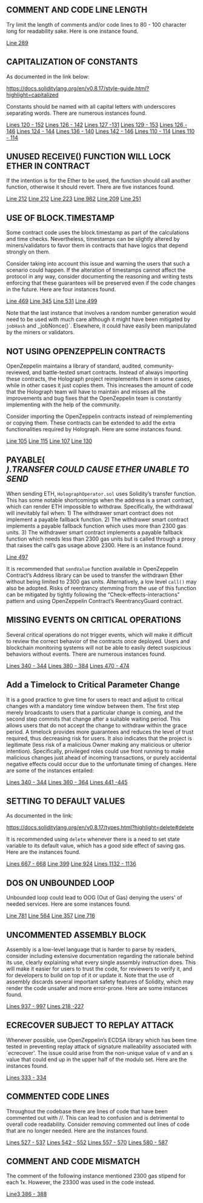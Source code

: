 ## COMMENT AND CODE LINE LENGTH
Try limit the length of comments and/or code lines to 80 - 100 character long for readability sake. Here is one instance found.

[Line 289](https://github.com/code-423n4/2022-10-holograph/blob/main/contracts/enforcer/HolographERC20.sol#L289)

## CAPITALIZATION OF CONSTANTS
As documented in the link below:

https://docs.soliditylang.org/en/v0.8.17/style-guide.html?highlight=capitalized

Constants should be named with all capital letters with underscores separating words. There are numerous instances found.

[Lines 120 - 152](https://github.com/code-423n4/2022-10-holograph/blob/main/contracts/Holograph.sol#L120-L152)
[Lines 126 - 142](https://github.com/code-423n4/2022-10-holograph/blob/main/contracts/HolographBridge.sol#L126-L142)
[Lines 127 -131](https://github.com/code-423n4/2022-10-holograph/blob/main/contracts/HolographFactory.sol#L127-L131)
[Lines 129 - 153](https://github.com/code-423n4/2022-10-holograph/blob/main/contracts/HolographOperator.sol#L129-L153)
[Lines 126 - 146](https://github.com/code-423n4/2022-10-holograph/blob/main/contracts/module/LayerZeroModule.sol#L126-L146)
[Lines 124 - 144](https://github.com/code-423n4/2022-10-holograph/blob/main/contracts/enforcer/PA1D.sol#L124-L144)
[Lines 136 - 140](https://github.com/code-423n4/2022-10-holograph/blob/main/contracts/enforcer/HolographERC721.sol#L136-L140)
[Lines 142 - 146](https://github.com/code-423n4/2022-10-holograph/blob/main/contracts/enforcer/HolographERC20.sol#L142-L146)
[Lines 110 - 114](https://github.com/code-423n4/2022-10-holograph/blob/main/contracts/abstract/ERC721H.sol#L110-L114)
[Lines 110 - 114](https://github.com/code-423n4/2022-10-holograph/blob/main/contracts/abstract/ERC20H.sol#L110-L114)

## UNUSED RECEIVE() FUNCTION WILL LOCK ETHER IN CONTRACT
If the intention is for the Ether to be used, the function should call another function, otherwise it should revert. There are five instances found.

[Line 212](https://github.com/code-423n4/2022-10-holograph/blob/main/contracts/abstract/ERC20H.sol#L212)
[Line 212](https://github.com/code-423n4/2022-10-holograph/blob/main/contracts/abstract/ERC721H.sol#L212)
[Line 223](https://github.com/code-423n4/2022-10-holograph/blob/main/contracts/enforcer/Holographer.sol#L223)
[Line 962](https://github.com/code-423n4/2022-10-holograph/blob/main/contracts/enforcer/HolographERC721.sol#L962)
[Line 209](https://github.com/code-423n4/2022-10-holograph/blob/main/contracts/HolographOperator.sol#L1209)
[Line 251](https://github.com/code-423n4/2022-10-holograph/blob/main/contracts/enforcer/HolographERC20.sol#L251)

## USE OF BLOCK.TIMESTAMP
Some contract code uses the block.timestamp as part of the calculations and time checks. Nevertheless, timestamps can be slightly altered by miners/validators to favor them in contracts that have logics that depend strongly on them.

Consider taking into account this issue and warning the users that such a scenario could happen. If the alteration of timestamps cannot affect the protocol in any way, consider documenting the reasoning and writing tests enforcing that these guarantees will be preserved even if the code changes in the future. Here are four instances found.

[Line 469](https://github.com/code-423n4/2022-10-holograph/blob/main/contracts/enforcer/HolographERC20.sol#L469)
[Line 345](https://github.com/code-423n4/2022-10-holograph/blob/main/contracts/HolographOperator.sol#L345)
[Line 531](https://github.com/code-423n4/2022-10-holograph/blob/main/contracts/HolographOperator.sol#L531)
[Line 499](https://github.com/code-423n4/2022-10-holograph/blob/main/contracts/HolographOperator.sol#L499)

Note that the last instance that involves a random number generation would need to be used with much care although it might have been mitigated by `jobHash` and _jobNonce()`. Elsewhere, it could have easily been manipulated by the miners or validators.

## NOT USING OPENZEPPELIN CONTRACTS
 OpenZeppelin maintains a library of standard, audited, community-reviewed, and battle-tested smart contracts. Instead of always importing these contracts, the Holograph project reimplements them in some cases, while in other cases it just copies them. This increases the amount of code that the Holograph team will have to maintain and misses all the improvements and bug fixes that the OpenZeppelin team is constantly implementing with the help of the community. 

Consider importing the OpenZeppelin contracts instead of reimplementing or copying them. These contracts can be extended to add the extra functionalities required by Holograph. Here are some instances found.

[Line 105](https://github.com/code-423n4/2022-10-holograph/blob/main/contracts/HolographBridge.sol#L105)
[Line 115](https://github.com/code-423n4/2022-10-holograph/blob/main/contracts/HolographOperator.sol#L115)
[Line 107](https://github.com/code-423n4/2022-10-holograph/blob/main/contracts/enforcer/HolographERC20.sol#L107)
[Line 130](https://github.com/code-423n4/2022-10-holograph/blob/main/contracts/enforcer/HolographERC20.sol#L130)

## PAYABLE(<ADDRESS>).TRANSFER COULD CAUSE ETHER UNABLE TO SEND
When sending ETH, `HolographOperator.sol` uses Solidity’s transfer function. This has some notable shortcomings when the address is a smart contract, which can render ETH impossible to withdraw. Specifically, the withdrawal will inevitably fail when: 1) The withdrawer smart contract does not implement a payable fallback function. 2) The withdrawer smart contract implements a payable fallback function which uses more than 2300 gas units. 3) The withdrawer smart contract implements a payable fallback function which needs less than 2300 gas units but is called through a proxy that raises the call’s gas usage above 2300. Here is an instance found.

[Line 497](https://github.com/code-423n4/2022-10-holograph/blob/main/src/HolographOperator.sol#L497)

It is recommended that `sendValue` function available in OpenZeppelin Contract’s Address library can be used to transfer the withdrawn Ether without being limited to 2300 gas units. Alternatively, a low level `call()` may also be adopted. Risks of reentrancy stemming from the use of this function can be mitigated by tightly following the “Check-effects-interactions” pattern and using OpenZeppelin Contract’s ReentrancyGuard contract.

## MISSING EVENTS ON CRITICAL OPERATIONS
Several critical operations do not trigger events, which will make it difficult to review the correct behavior of the contracts once deployed. Users and blockchain monitoring systems will not be able to easily detect suspicious behaviors without events. There are numerous instances found.

[Lines 340 - 344](https://github.com/code-423n4/2022-10-holograph/blob/main/contracts/module/LayerZeroModule.sol#L340-L344)
[Lines 380 - 384](https://github.com/code-423n4/2022-10-holograph/blob/main/contracts/module/LayerZeroModule.sol#L380-L384)
[Lines 470 - 474](https://github.com/code-423n4/2022-10-holograph/blob/main/contracts/module/LayerZeroModule.sol#L470-L474)

## Add a Timelock to Critical Parameter Change
It is a good practice to give time for users to react and adjust to critical changes with a mandatory time window between them. The first step merely broadcasts to users that a particular change is coming, and the second step commits that change after a suitable waiting period. This allows users that do not accept the change to withdraw within the grace period. A timelock provides more guarantees and reduces the level of trust required, thus decreasing risk for users. It also indicates that the project is legitimate (less risk of a malicious Owner making any malicious or ulterior intention). Specifically, privileged roles could use front running to make malicious changes just ahead of incoming transactions, or purely accidental negative effects could occur due to the unfortunate timing of changes. Here are some of the instances entailed:

[Lines 340 - 344](https://github.com/code-423n4/2022-10-holograph/blob/main/contracts/module/LayerZeroModule.sol#L340-L344)
[Lines 360 - 364](https://github.com/code-423n4/2022-10-holograph/blob/main/contracts/module/LayerZeroModule.sol#L360-L364)
[Lines 441 -445](https://github.com/code-423n4/2022-10-holograph/blob/main/contracts/module/LayerZeroModule.sol#L441-L445)

## SETTING TO DEFAULT VALUES
As documented in the link:

https://docs.soliditylang.org/en/v0.8.17/types.html?highlight=delete#delete

It is recommended using `delete` whenever there is a need to set state variable to its default value, which has a good side effect of saving gas. Here are the instances found.

[Lines 667 - 668](https://github.com/code-423n4/2022-10-holograph/blob/main/contracts/enforcer/PA1D.sol#L667-L668)
[Line 399](https://github.com/code-423n4/2022-10-holograph/blob/main/contracts/HolographOperator.sol#L399)
[Line 924](https://github.com/code-423n4/2022-10-holograph/blob/main/contracts/HolographOperator.sol#L924)
[Lines 1132 - 1136](https://github.com/code-423n4/2022-10-holograph/blob/main/contracts/HolographOperator.sol#L1132-L1136)

## DOS ON UNBOUNDED LOOP
Unbounded loop could lead to OOG (Out of Gas) denying the users' of needed services. Here are some instances found.

[Line 781](https://github.com/code-423n4/2022-10-holograph/blob/main/contracts/HolographOperator.sol#L781)
[Line 564](https://github.com/code-423n4/2022-10-holograph/blob/main/contracts/enforcer/HolographERC20.sol#L564)
[Line 357](https://github.com/code-423n4/2022-10-holograph/blob/main/contracts/enforcer/HolographERC721.sol#L357)
[Line 716](https://github.com/code-423n4/2022-10-holograph/blob/main/contracts/enforcer/HolographERC721.sol#L716)

## UNCOMMENTED ASSEMBLY BLOCK
Assembly is a low-level language that is harder to parse by readers, consider including extensive documentation regarding the rationale behind its use, clearly explaining what every single assembly instruction does. This will make it easier for users to trust the code, for reviewers to verify it, and for developers to build on top of it or update it. Note that the use of assembly discards several important safety features of Solidity, which may render the code unsafer and more error-prone. Here are some instances found.

[Lines 937 - 997](https://github.com/code-423n4/2022-10-holograph/blob/main/contracts/enforcer/HolographERC721.sol#L973-L997)
[Lines 218 -227](https://github.com/code-423n4/2022-10-holograph/blob/main/contracts/abstract/ERC721H.sol#L218-L227)

## ECRECOVER SUBJECT TO REPLAY ATTACK
Whenever possible, use OpenZeppelin’s ECDSA library which has been time tested in preventing replay attack of signature malleability associated with `ecrecover'. The issue could arise from the non-unique value of v and an s value that could end up in the upper half of the modulo set. Here are the instances found.

[Lines 333 - 334](https://github.com/code-423n4/2022-10-holograph/blob/main/contracts/HolographFactory.sol#L333-L334)

## COMMENTED CODE LINES
Throughout the codebase there are lines of code that have been commented out with //. This can lead to confusion and is detrimental to overall code readability. Consider removing commented out lines of code that are no longer needed. Here are the instances found.

[Lines 527 - 537](https://github.com/code-423n4/2022-10-holograph/blob/main/contracts/enforcer/HolographERC721.sol#L527-L537)
[Lines 542 - 552](https://github.com/code-423n4/2022-10-holograph/blob/main/contracts/enforcer/HolographERC721.sol#L542-L552)
[Lines 557 - 570](https://github.com/code-423n4/2022-10-holograph/blob/main/contracts/enforcer/HolographERC721.sol#L557-L570)
[Lines 580 - 587](https://github.com/code-423n4/2022-10-holograph/blob/main/contracts/enforcer/PA1D.sol#L580-L587)

## COMMENT AND CODE MISMATCH
The comment of the following instance mentioned 2300 gas stipend for each 1x. However, the 23300 was used in the code instead.

[Line3 386 - 388](https://github.com/code-423n4/2022-10-holograph/blob/main/contracts/enforcer/PA1D.sol#L386-L388)